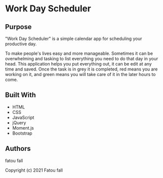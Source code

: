 #  Work Day Scheduler

## Purpose 
"Work Day Scheduler" is a simple calendar app for scheduling your productive day.

To make people's lives easy and more manageable. Sometimes it can be overwhelming and tasking to list everything you need to do that day in your head. This application helps you put everything out, it can be edit at any time and saved. Once the task is in grey it is completed, red means you are working on it, and green means you will take care of it in the later hours to come. 



## Built With

  * HTML
  * CSS
  * JavaScript
  * jQuery
  * Moment.js
  * Bootstrap


## Authors
fatou fall




Copyright (c) 2021 Fatou fall


